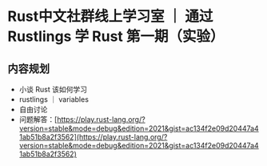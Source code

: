 # Rust中文社群线上学习室 ｜ 通过 Rustlings 学 Rust 第一期（实验）

## 内容规划

- 小谈 Rust 该如何学习
- rustlings ｜ variables
- 自由讨论
- 问题解答：[https://play.rust-lang.org/?version=stable&mode=debug&edition=2021&gist=ac134f2e09d20447a41ab51b8a2f3562](https://play.rust-lang.org/?version=stable&mode=debug&edition=2021&gist=ac134f2e09d20447a41ab51b8a2f3562)
